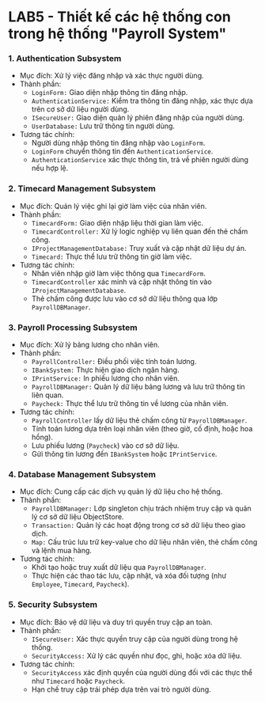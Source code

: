 # LAB5 - Thiết kế các hệ thống con trong hệ thống "Payroll System"

### 1. Authentication Subsystem
- Mục đích: Xử lý việc đăng nhập và xác thực người dùng.
- Thành phần:
  - `LoginForm:` Giao diện nhập thông tin đăng nhập.
  - `AuthenticationService:` Kiểm tra thông tin đăng nhập, xác thực dựa trên cơ sở dữ liệu người dùng.
  - `ISecureUser:` Giao diện quản lý phiên đăng nhập của người dùng.
  - `UserDatabase:` Lưu trữ thông tin người dùng.
- Tương tác chính: 
  - Người dùng nhập thông tin đăng nhập vào `LoginForm`.
  - `LoginForm` chuyển thông tin đến `AuthenticationService`.
  - `AuthenticationService` xác thực thông tin, trả về phiên người dùng nếu hợp lệ.

### 2. Timecard Management Subsystem
- Mục đích: Quản lý việc ghi lại giờ làm việc của nhân viên.
- Thành phần:
  - `TimecardForm:` Giao diện nhập liệu thời gian làm việc.
  - `TimecardController:` Xử lý logic nghiệp vụ liên quan đến thẻ chấm công.
  - `IProjectManagementDatabase:` Truy xuất và cập nhật dữ liệu dự án.
  - `Timecard:` Thực thể lưu trữ thông tin giờ làm việc.
- Tương tác chính:
  - Nhân viên nhập giờ làm việc thông qua `TimecardForm`.
  - `TimecardController` xác minh và cập nhật thông tin vào `IProjectManagementDatabase`.
  - Thẻ chấm công được lưu vào cơ sở dữ liệu thông qua lớp `PayrollDBManager`.

### 3. Payroll Processing Subsystem
- Mục đích: Xử lý bảng lương cho nhân viên.
- Thành phần:
  - `PayrollController:` Điều phối việc tính toán lương.
  - `IBankSystem:` Thực hiện giao dịch ngân hàng.
  - `IPrintService:` In phiếu lương cho nhân viên.
  - `PayrollDBManager:` Quản lý dữ liệu bảng lương và lưu trữ thông tin liên quan.
  - `Paycheck:` Thực thể lưu trữ thông tin về lương của nhân viên.
- Tương tác chính:
  - `PayrollController` lấy dữ liệu thẻ chấm công từ `PayrollDBManager`.
  - Tính toán lương dựa trên loại nhân viên (theo giờ, cố định, hoặc hoa hồng).
  - Lưu phiếu lương (`Paycheck`) vào cơ sở dữ liệu.
  - Gửi thông tin lương đến `IBankSystem` hoặc `IPrintService`.

### 4. Database Management Subsystem
- Mục đích: Cung cấp các dịch vụ quản lý dữ liệu cho hệ thống.
- Thành phần:
  - `PayrollDBManager:` Lớp singleton chịu trách nhiệm truy cập và quản lý cơ sở dữ liệu ObjectStore.
  - `Transaction:` Quản lý các hoạt động trong cơ sở dữ liệu theo giao dịch.
  - `Map:` Cấu trúc lưu trữ key-value cho dữ liệu nhân viên, thẻ chấm công và lệnh mua hàng.
- Tương tác chính:
  - Khởi tạo hoặc truy xuất dữ liệu qua `PayrollDBManager`.
  - Thực hiện các thao tác lưu, cập nhật, và xóa đối tượng (như `Employee`, `Timecard`, `Paycheck`).

### 5. Security Subsystem
- Mục đích: Bảo vệ dữ liệu và duy trì quyền truy cập an toàn.
- Thành phần:
  - `ISecureUser:` Xác thực quyền truy cập của người dùng trong hệ thống.
  - `SecurityAccess:` Xử lý các quyền như đọc, ghi, hoặc xóa dữ liệu.
- Tương tác chính:
  - `SecurityAccess` xác định quyền của người dùng đối với các thực thể như `Timecard` hoặc `Paycheck`.
  -  Hạn chế truy cập trái phép dựa trên vai trò người dùng.


